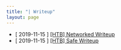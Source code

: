 ```yaml
---
title: "| Writeup"
layout: page
---
```


- [ 2019-11-15 ] <a href= "https://teamredblue.github.io/2019/11/15/networked.html">[HTB] Networked Writeup<a/>
- [ 2019-11-15 ] <a href= "https://teamredblue.github.io/2019/11/15/htb-safe-writeup.html">[HTB] Safe Writeup<a/>